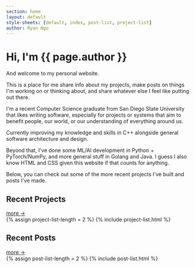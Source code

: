 ```yaml
---
section: home
layout: default 
style-sheets: [default, index, post-list, project-list]
author: Ryan Ngo
---
```


<h1>Hi, I'm <span class="title-highlight">{{ page.author }}</span></h1>

And welcome to my personal website.

This is a place for me share info about my projects, make posts on things
I'm working on or thinking about, and share whatever else I feel like putting 
out there.

I'm a recent Computer Science graduate from San Diego State University that likes 
writing software, especially for projects or systems that aim to benefit 
people, our world, or our understanding of everything around us.

Currently improving my knowledge and skills in C++ alongside general software
architecture and design.

Beyond that, I've done some ML/AI development in Python + PyTorch/NumPy, and 
more general stuff in Golang and Java. I guess I also know HTML and CSS given 
this website if that counts for anything.

Below, you can check out some of the more recent projects I've built and 
posts I've made.

<div class="list-heading">
    <h2>Recent Projects</h2>
    <a href="{{ site.docs[1].url }}"> more -></a>
</div>
{% assign project-list-length = 2 %}
{% include project-list.html %}

<div class="list-heading">
    <h2>Recent Posts</h2>
    <a href="{{ site.docs[2].url }}"> more -></a>
</div>
{% assign post-list-length = 2 %}
{% include post-list.html %}
